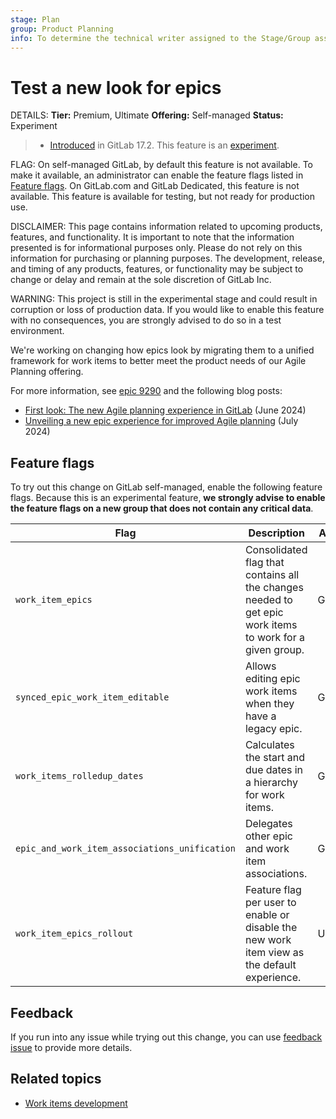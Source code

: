 ```yaml
---
stage: Plan
group: Product Planning
info: To determine the technical writer assigned to the Stage/Group associated with this page, see https://handbook.gitlab.com/handbook/product/ux/technical-writing/#assignments
---
```


# Test a new look for epics

DETAILS:
**Tier:** Premium, Ultimate
**Offering:** Self-managed
**Status:** Experiment

> - [Introduced](https://gitlab.com/groups/gitlab-org/-/epics/9290) in GitLab 17.2. This feature is an [experiment](../../../policy/experiment-beta-support.md#experiment).

FLAG:
On self-managed GitLab, by default this feature is not available.
To make it available, an administrator can enable the feature flags listed in [Feature flags](#feature-flags).
On GitLab.com and GitLab Dedicated, this feature is not available. This feature is available for testing, but not ready for production use.

DISCLAIMER:
This page contains information related to upcoming products, features, and functionality.
It is important to note that the information presented is for informational purposes only.
Please do not rely on this information for purchasing or planning purposes.
The development, release, and timing of any products, features, or functionality may be subject
to change or delay and remain at the sole discretion of GitLab Inc.

WARNING:
This project is still in the experimental stage and could result in corruption or loss of production data.
If you would like to enable this feature with no consequences, you are strongly advised to do so in a test environment.

<!-- When epics as work items are made GA, incorporate this content into epics/index.md and redirect
this page there -->

We're working on changing how epics look by migrating them to a unified framework for work items to better
meet the product needs of our Agile Planning offering.

For more information, see [epic 9290](https://gitlab.com/groups/gitlab-org/-/epics/9290) and the
following blog posts:

- [First look: The new Agile planning experience in GitLab](https://about.gitlab.com/blog/2024/06/18/first-look-the-new-agile-planning-experience-in-gitlab/) (June 2024)
- [Unveiling a new epic experience for improved Agile planning](https://about.gitlab.com/blog/2024/07/03/unveiling-a-new-epic-experience-for-improved-agile-planning/) (July 2024)

## Feature flags

To try out this change on GitLab self-managed, enable the following feature flags.
Because this is an experimental feature,
**we strongly advise to enable the feature flags on a new group that does not contain any critical data**.

| Flag                                          | Description                                                                                              | Actor | Status | Milestone |
| --------------------------------------------- | -------------------------------------------------------------------------------------------------------- | ----- | ------ | ------ |
| `work_item_epics`                             | Consolidated flag that contains all the changes needed to get epic work items to work for a given group. | Group | **Required** | 17.2 |
| `synced_epic_work_item_editable`              | Allows editing epic work items when they have a legacy epic.                                             | Group | **Required** | 17.2 |
| `work_items_rolledup_dates`                   | Calculates the start and due dates in a hierarchy for work items.                                        | Group | **Required** | 17.2 |
| `epic_and_work_item_associations_unification` | Delegates other epic and work item associations.                                                         | Group | **Required** | 17.2 |
| `work_item_epics_rollout`                     | Feature flag per user to enable or disable the new work item view as the default experience.             | User  | **Required** | 17.3 |

## Feedback

If you run into any issue while trying out this change, you can use
[feedback issue](https://gitlab.com/gitlab-org/gitlab/-/issues/463598) to provide more details.

## Related topics

- [Work items development](../../../development/work_items.md)
